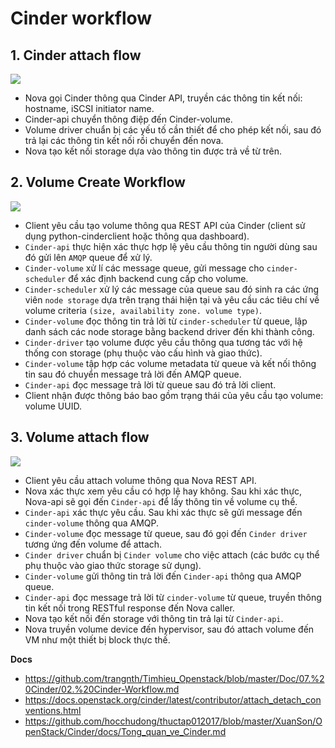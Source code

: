 # Cinder workflow
## 1. Cinder attach flow
![](https://raw.githubusercontent.com/khanhnt99/thuctap012017/master/XuanSon/OpenStack/Cinder/images/5.png)
- Nova gọi Cinder thông qua Cinder API, truyền các thông tin kết nối: hostname, iSCSI initiator name.
- Cinder-api chuyển thông điệp đến Cinder-volume.
- Volume driver chuẩn bị các yếu tố cần thiết để cho phép kết nối, sau đó trả lại các thông tin kết nối rồi chuyển đến nova.
- Nova tạo kết nối storage dựa vào thông tin được trả về từ trên.

## 2. Volume Create Workflow
![](https://raw.githubusercontent.com/hocchudong/thuctap012017/master/XuanSon/OpenStack/Cinder/images/7.png)
- Client yêu cầu tạo volume thông qua REST API của Cinder (client sử dụng python-cinderclient hoặc thông qua dashboard).
- `Cinder-api` thực hiện xác thực hợp lệ yêu cầu thông tin người dùng sau đó gửi lên `AMQP` queue để xử lý.
- `Cinder-volume` xử lí các message queue, gửi message cho `cinder-scheduler` để xác định backend cung cấp cho volume.
- `Cinder-scheduler` xử lý các message của queue sau đó sinh ra các ứng viên `node storage` dựa trên trạng thái hiện tại và yêu cầu các tiêu chí về volume criteria `(size, availability zone. volume type)`.
- `Cinder-volume` đọc thông tin trả lời từ `cinder-scheduler` từ queue, lập danh sách các node storage bằng backend driver đến khi thành công.
- `Cinder-driver` tạo volume được yêu cầu thông qua tương tác với hệ thống con storage (phụ thuộc vào cấu hình và giao thức).
- `Cinder-volume` tập hợp các volume metadata từ queue và kết nối thông tin sau đó chuyển message trả lời đến AMQP queue.
- `Cinder-api` đọc message trả lời từ queue sau đó trả lời client.
- Client nhận được thông báo bao gồm trạng thái của yêu cầu tạo volume: volume UUID.

## 3. Volume attach flow
![](https://raw.githubusercontent.com/hocchudong/thuctap012017/master/XuanSon/OpenStack/Cinder/images/8.png)

- Client yêu cầu attach volume thông qua Nova REST API.
- Nova xác thực xem yêu cầu có hợp lệ hay không. Sau khi xác thực, Nova-api sẽ gọi đến `Cinder-api` để lấy thông tin về volume cụ thể.
- `Cinder-api` xác thực yêu cầu. Sau khi xác thực sẽ gửi message đến `cinder-volume` thông qua AMQP.
- `Cinder-volume` đọc message từ queue, sau đó gọi đến `Cinder driver` tương ứng đến volume để attach.
- `Cinder driver` chuẩn bị `Cinder volume` cho việc attach (các bước cụ thể phụ thuộc vào giao thức storage sử dụng).
- `Cinder-volume` gửi thông tin trả lời đến `Cinder-api` thông qua AMQP queue.
- `Cinder-api` đọc message trả lời từ `cinder-volume` từ queue, truyền thông tin kết nối trong RESTful response đến Nova caller.
- Nova tạo kết nối đến storage với thông tin trả lại từ `Cinder-api`.
- Nova truyền volume device đến hypervisor, sau đó attach volume đến VM như một thiết bị block thực thế.


__Docs__
- https://github.com/trangnth/Timhieu_Openstack/blob/master/Doc/07.%20Cinder/02.%20Cinder-Workflow.md
- https://docs.openstack.org/cinder/latest/contributor/attach_detach_conventions.html
- https://github.com/hocchudong/thuctap012017/blob/master/XuanSon/OpenStack/Cinder/docs/Tong_quan_ve_Cinder.md
